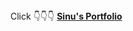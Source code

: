
<head>
   Click 👇👇👇
   <a href="https://sinubca.github.io/html-portfolio/"> <b>Sinu's Portfolio</b></a>
</head>
